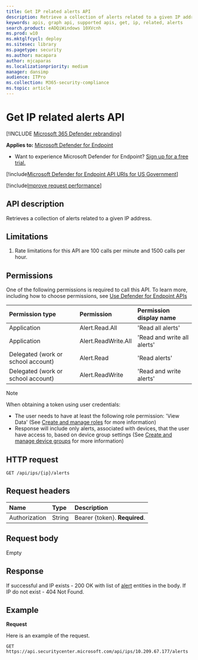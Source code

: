 ```yaml
---
title: Get IP related alerts API
description: Retrieve a collection of alerts related to a given IP address using Microsoft Defender Advanced Threat Protection (Microsoft Defender ATP).
keywords: apis, graph api, supported apis, get, ip, related, alerts
search.product: eADQiWindows 10XVcnh
ms.prod: w10
ms.mktglfcycl: deploy
ms.sitesec: library
ms.pagetype: security
ms.author: macapara
author: mjcaparas
ms.localizationpriority: medium
manager: dansimp
audience: ITPro
ms.collection: M365-security-compliance 
ms.topic: article
---
```


# Get IP related alerts API

[!INCLUDE [Microsoft 365 Defender rebranding](../../includes/microsoft-defender.md)]


**Applies to:** [Microsoft Defender for Endpoint](https://go.microsoft.com/fwlink/p/?linkid=2146631)

- Want to experience Microsoft Defender for Endpoint? [Sign up for a free trial.](https://www.microsoft.com/microsoft-365/windows/microsoft-defender-atp?ocid=docs-wdatp-exposedapis-abovefoldlink) 

[!include[Microsoft Defender for Endpoint API URIs for US Government](../../includes/microsoft-defender-api-usgov.md)]

[!include[Improve request performance](../../includes/improve-request-performance.md)]


## API description
Retrieves a collection of alerts related to a given IP address.


## Limitations
1. Rate limitations for this API are 100 calls per minute and 1500 calls per hour.


## Permissions
One of the following permissions is required to call this API. To learn more, including how to choose permissions, see [Use Defender for Endpoint APIs](apis-intro.md)

Permission type |	Permission	|	Permission display name
:---|:---|:---
Application |	Alert.Read.All |	'Read all alerts'
Application |	Alert.ReadWrite.All |	'Read and write all alerts'
Delegated (work or school account) | Alert.Read | 'Read alerts'
Delegated (work or school account) | Alert.ReadWrite | 'Read and write alerts'

>[!Note]
> When obtaining a token using user credentials:
>- The user needs to have at least the following role permission: 'View Data' (See [Create and manage roles](user-roles.md) for more information)
>- Response will include only alerts, associated with devices, that the user have access to, based on device group settings (See [Create and manage device groups](machine-groups.md) for more information)

## HTTP request
```
GET /api/ips/{ip}/alerts
```

## Request headers

Name | Type | Description
:---|:---|:---
Authorization | String | Bearer {token}. **Required**.


## Request body
Empty

## Response
If successful and IP exists - 200 OK with list of [alert](alerts.md) entities in the body. If IP do not exist - 404 Not Found.


## Example

**Request**

Here is an example of the request.

```
GET https://api.securitycenter.microsoft.com/api/ips/10.209.67.177/alerts
```
